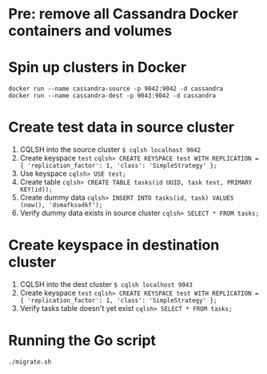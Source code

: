 # Pre: remove all Cassandra Docker containers and volumes

# Spin up clusters in Docker
```
docker run --name cassandra-source -p 9042:9042 -d cassandra
docker run --name cassandra-dest -p 9043:9042 -d cassandra
```

# Create test data in source cluster
1. CQLSH into the source cluster
  `$ cqlsh localhost 9042`
2. Create keyspace `test`
  `cqlsh> CREATE KEYSPACE test WITH REPLICATION = { 'replication_factor': 1, 'class': 'SimpleStrategy' };`
3. Use keyspace
  `cqlsh> USE test;`
4. Create table
  `cqlsh> CREATE TABLE tasks(id UUID, task text, PRIMARY KEY(id));`
5. Create dummy data
  `cqlsh> INSERT INTO tasks(id, task) VALUES (now(), 'dsmafksadkf');`
6. Verify dummy data exists in source cluster
  `cqlsh> SELECT * FROM tasks;`

# Create keyspace in destination cluster
1. CQLSH into the dest cluster
  `$ cqlsh localhost 9043`
2. Create keyspace `test`
  `cqlsh> CREATE KEYSPACE test WITH REPLICATION = { 'replication_factor': 1, 'class': 'SimpleStrategy' };`
3. Verify tasks table doesn't yet exist
  `cqlsh> SELECT * FROM tasks;`

# Running the Go script
`./migrate.sh`

